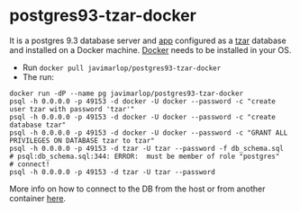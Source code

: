 postgres93-tzar-docker
======================

It is a postgres 9.3 database server and [app](https://github.com/javimarlop/ocpu-radarplot-sochi) configured as a [tzar](https://tzar-framework.atlassian.net/wiki/display/TD/Tzar+documentation) database and installed on a Docker machine. [Docker](https://www.docker.com/) needs to be installed in your OS.

* Run `docker pull javimarlop/postgres93-tzar-docker`
* The run:

```
docker run -dP --name pg javimarlop/postgres93-tzar-docker
psql -h 0.0.0.0 -p 49153 -d docker -U docker --password -c "create user tzar with password 'tzar'"
psql -h 0.0.0.0 -p 49153 -d docker -U docker --password -c "create database tzar"
psql -h 0.0.0.0 -p 49153 -d docker -U docker --password -c "GRANT ALL PRIVILEGES ON DATABASE tzar to tzar"
psql -h 0.0.0.0 -p 49153 -d tzar -U tzar --password -f db_schema.sql
# psql:db_schema.sql:344: ERROR:  must be member of role "postgres"
# connect!
psql -h 0.0.0.0 -p 49153 -d tzar -U tzar --password
```

More info on how to connect to the DB from the host or from another container [here](http://docs.docker.com/examples/postgresql_service/).
